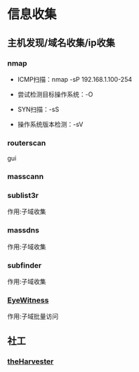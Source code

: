 # 信息收集

## 主机发现/域名收集/ip收集

### nmap



- ICMP扫描：nmap  -sP 192.168.1.100-254

- 尝试检测目标操作系统：-O

- SYN扫描：-sS

- 操作系统版本检测：-sV

### routerscan

gui

### masscann



### sublist3r

作用:子域收集

### massdns

作用:子域收集

### subfinder

作用:子域收集

###  [EyeWitness](https://github.com/FortyNorthSecurity/EyeWitness) 

作用:子域批量访问



## 社工

###  [theHarvester](https://github.com/laramies/theHarvester)

